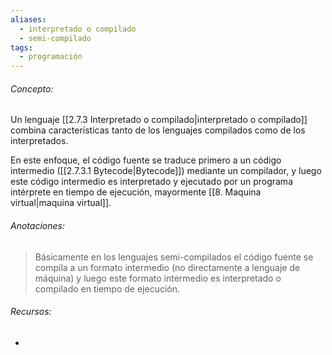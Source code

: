 ```yaml
---
aliases:
  - interpretado o compilado
  - semi-compilado
tags:
  - programación
---
```

###### Concepto:

Un lenguaje [[2.7.3 Interpretado o compilado|interpretado o compilado]] combina características tanto de los lenguajes compilados como de los interpretados. 

En este enfoque, el código fuente se traduce primero a un código intermedio ([[2.7.3.1 Bytecode|Bytecode]]) mediante un compilador, y luego este código intermedio es interpretado y ejecutado por un programa intérprete en tiempo de ejecución, mayormente [[8. Maquina virtual|maquina virtual]].

###### Anotaciones:

> Básicamente en los lenguajes semi-compilados el código fuente se compila a un formato intermedio (no directamente a lenguaje de máquina) y luego este formato intermedio es interpretado o compilado en tiempo de ejecución.

###### Recursos:

- 